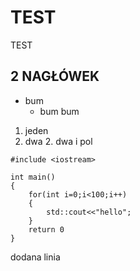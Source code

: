 # TEST
TEST
## 2 NAGŁÓWEK
* bum
	* bum bum
1. jeden
2. dwa
	2. dwa i pol
```
#include <iostream>

int main()
{
	for(int i=0;i<100;i++)
	{
		std::cout<<"hello";	
	}
	return 0
}
```
dodana linia
